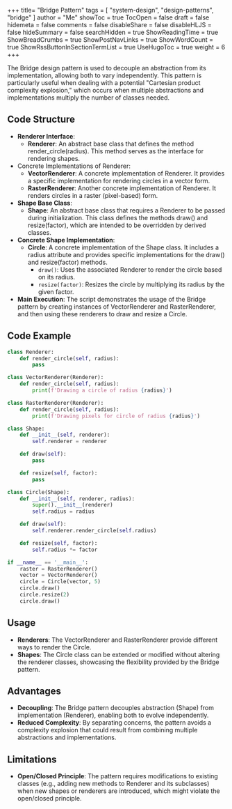 +++
title= "Bridge Pattern"
tags = [ "system-design",  "design-patterns", "bridge" ]
author = "Me"
showToc = true
TocOpen = false
draft = false
hidemeta = false
comments = false
disableShare = false
disableHLJS = false
hideSummary = false
searchHidden = true
ShowReadingTime = true
ShowBreadCrumbs = true
ShowPostNavLinks = true
ShowWordCount = true
ShowRssButtonInSectionTermList = true
UseHugoToc = true
weight = 6
+++

The Bridge design pattern is used to decouple an abstraction from its implementation, allowing both to vary independently. This pattern is particularly useful when dealing with a potential "Cartesian product complexity explosion," which occurs when multiple abstractions and implementations multiply the number of classes needed.

## Code Structure
- **Renderer Interface**: 
  - **Renderer**: An abstract base class that defines the method render_circle(radius). This method serves as the interface for rendering shapes.
- Concrete Implementations of Renderer:
  - **VectorRenderer**: A concrete implementation of Renderer. It provides a specific implementation for rendering circles in a vector form.
  - **RasterRenderer**: Another concrete implementation of Renderer. It renders circles in a raster (pixel-based) form.
- **Shape Base Class**:
  - **Shape**: An abstract base class that requires a Renderer to be passed during initialization. This class defines the methods draw() and resize(factor), which are intended to be overridden by derived classes.
- **Concrete Shape Implementation**:
  - **Circle**: A concrete implementation of the Shape class. It includes a radius attribute and provides specific implementations for the draw() and resize(factor) methods.
    - `draw()`: Uses the associated Renderer to render the circle based on its radius.
    - `resize(factor)`: Resizes the circle by multiplying its radius by the given factor.
- **Main Execution**: The script demonstrates the usage of the Bridge pattern by creating instances of VectorRenderer and RasterRenderer, and then using these renderers to draw and resize a Circle.

## Code Example
```python
class Renderer:
    def render_circle(self, radius):
        pass

class VectorRenderer(Renderer):
    def render_circle(self, radius):
        print(f'Drawing a circle of radius {radius}')

class RasterRenderer(Renderer):
    def render_circle(self, radius):
        print(f'Drawing pixels for circle of radius {radius}')

class Shape:
    def __init__(self, renderer):
        self.renderer = renderer

    def draw(self): 
        pass

    def resize(self, factor): 
        pass

class Circle(Shape):
    def __init__(self, renderer, radius):
        super().__init__(renderer)
        self.radius = radius

    def draw(self):
        self.renderer.render_circle(self.radius)

    def resize(self, factor):
        self.radius *= factor

if __name__ == '__main__':
    raster = RasterRenderer()
    vector = VectorRenderer()
    circle = Circle(vector, 5)
    circle.draw()
    circle.resize(2)
    circle.draw()
```
## Usage
- **Renderers**: The VectorRenderer and RasterRenderer provide different ways to render the Circle.
- **Shapes**: The Circle class can be extended or modified without altering the renderer classes, showcasing the flexibility provided by the Bridge pattern.
## Advantages
- **Decoupling**: The Bridge pattern decouples abstraction (Shape) from implementation (Renderer), enabling both to evolve independently.
- **Reduced Complexity**: By separating concerns, the pattern avoids a complexity explosion that could result from combining multiple abstractions and implementations.
## Limitations
- **Open/Closed Principle**: The pattern requires modifications to existing classes (e.g., adding new methods to Renderer and its subclasses) when new shapes or renderers are introduced, which might violate the open/closed principle.
